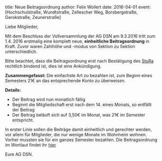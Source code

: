 title: Neue Beitragsordnung
author: Felix Wollert
date: 2016-04-01
event: [Hochschulstraße, Wundtstraße, Zellescher Weg, Borsbergstraße, Gerokstraße, Zeunerstraße]

Liebe Mitglieder,

Mit dem Beschluss der Vollversammlung der AG DSN am 9.3.2016 tritt zum
1.4. 2016 erstmalig eine komplett neue, **einheitliche
Beitragsordnung** in Kraft.  Zuvor waren Zahlhöhe und -modus von
Sektion zu Sektion unterschiedlich.

Bitte beachtet, dass die Beitragsordnung erst nach Bestätigung des
[StuRa](https://www.stura.tu-dresden.de/) rechtlich bindend ist, dies
ist eine Ankündigung.

**Zusammengefasst:** Die einfachste Art zu bezahlen ist, zum Beginn eines
Semesters 21€ an das entsprechende Konto zu überweisen.

**Details:**

- Der Beitrag wird nun monatlich fällig
- Beginnt die Mitgliedschaft erst nach dem 14. eines Monats, so
  entfällt der Beitrag
- Der Beitrag beläuft sich auf 3,50€ im Monat, was 21€ im Semester
  entspricht.

In erster Linie sollen die Beiträge damit einheitlich und gerechter
werden, vor allem für Mitglieder, die nur wenige Monate im Wohnheim
wohnen.  Vorher mussten sie für ein ganzes Semester bezahlen.  Die
Beitragsordnung im Wortlaut findet ihr [hier](TODO)

Eure AG DSN.
